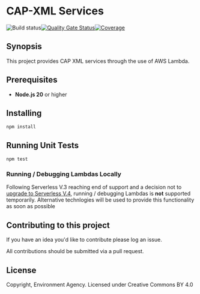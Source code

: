 # CAP-XML Services

![Build status](https://github.com/DEFRA/cap-xml/actions/workflows/ci.yml/badge.svg)[![Quality Gate Status](https://sonarcloud.io/api/project_badges/measure?project=DEFRA_cap-xml&metric=alert_status)](https://sonarcloud.io/dashboard?id=DEFRA_cap-xml)[![Coverage](https://sonarcloud.io/api/project_badges/measure?project=DEFRA_cap-xml&metric=coverage)](https://sonarcloud.io/dashboard?id=DEFRA_cap-xml)

## Synopsis

This project provides CAP XML services through the use of AWS Lambda.

## Prerequisites

- **Node.js 20** or higher

## Installing

`npm install`

## Running Unit Tests

`npm test`

### Running / Debugging Lambdas Locally

Following Serverless V.3 reaching end of support and a decision not to [upgrade to Serverless V.4](https://wb.serverless.com/framework/docs-guides-upgrading-v4), running / debugging Lambdas is **not** supported temporarily.
Alternative technlogies will be used to provide this functionality as soon as possible

## Contributing to this project

If you have an idea you'd like to contribute please log an issue.

All contributions should be submitted via a pull request.

## License

Copyright, Environment Agency. Licensed under Creative Commons BY 4.0
